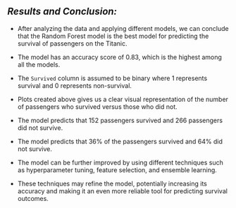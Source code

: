 ##  _**Results and Conclusion:**_

- After analyzing the data and applying different models, we can conclude that the Random Forest model is the best model for predicting the survival of passengers on the Titanic. 

- The model has an accuracy score of 0.83, which is the highest among all the models. 

- The `Survived` column is assumed to be binary where 1 represents survival and 0 represents non-survival.

- Plots created above gives us a clear visual representation of the number of passengers who survived versus those who did not.

- The model predicts that 152 passengers survived and 266 passengers did not survive.

- The model predicts that 36% of the passengers survived and 64% did not survive.

- The model can be further improved by using different techniques such as hyperparameter tuning, feature selection, and ensemble learning.

- These techniques may refine the model, potentially increasing its accuracy and making it an even more reliable tool for predicting survival outcomes.
